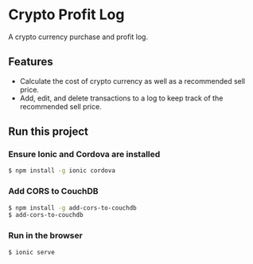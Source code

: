 # Crypto Profit Log
A crypto currency purchase and profit log.

## Features
- Calculate the cost of crypto currency as well as a recommended sell price.
- Add, edit, and delete transactions to a log to keep track of the recommended sell price.

## Run this project

### Ensure Ionic and Cordova are installed
```bash
$ npm install -g ionic cordova
```

### Add CORS to CouchDB
```bash
$ npm install -g add-cors-to-couchdb
$ add-cors-to-couchdb
```

### Run in the browser
```bash
$ ionic serve
```

